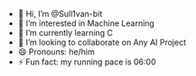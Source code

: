 - 👋 Hi, I’m @Sull1van-bit
- 👀 I’m interested in Machine Learning
- 🌱 I’m currently learning C
- 💞️ I’m looking to collaborate on Any AI Project
- 😄 Pronouns: he/him
- ⚡ Fun fact: my running pace is 06:00

<!---
Sull1van-bit/Sull1van-bit is a ✨ special ✨ repository because its `README.md` (this file) appears on your GitHub profile.
You can click the Preview link to take a look at your changes.
--->
